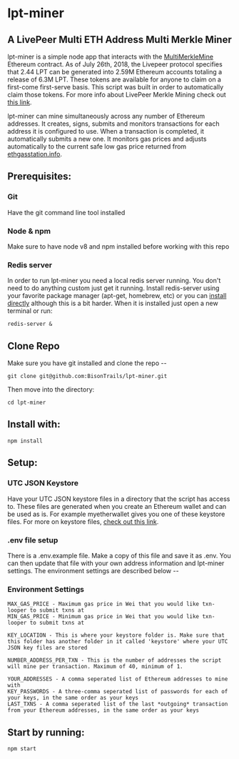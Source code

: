 # lpt-miner
## A LivePeer Multi ETH Address Multi Merkle Miner

lpt-miner is a simple node app that interacts with the [MultiMerkleMine](https://etherscan.io/address/0x182ebf4c80b28efc45ad992ecbb9f730e31e8c7f) Ethereum contract. As of July 26th, 2018, the Livepeer protocol specifies that 2.44 LPT can be generated into 2.59M Ethereum accounts totaling a release of 6.3M LPT. These tokens are available for anyone to claim on a first-come first-serve basis. This script was built in order to automatically claim those tokens. For more info about LivePeer Merkle Mining check out [this link](https://forum.livepeer.org/t/the-economics-of-generating-livepeer-token-after-the-merklemine-slow-start-ends-and-claim-period-begins-on-7-26/317).

lpt-miner can mine simultaneously across any number of Ethereum addresses. It creates, signs, submits and monitors transactions for each address it is configured to use. When a transaction is completed, it automatically submits a new one. It monitors gas prices and adjusts automatically to the current safe low gas price returned from [ethgasstation.info](ethgasstation.info).

## Prerequisites:

### Git
Have the git command line tool installed

### Node & npm
Make sure to have node v8 and npm installed before working with this repo

### Redis server

In order to run lpt-miner you need a local redis server running. You don't need to do anything custom just get it running. Install redis-server using your favorite package manager (apt-get, homebrew, etc) or you can [install directly](https://redis.io/topics/quickstart) although this is a bit harder. When it is installed just open a new terminal or run:

    redis-server &


## Clone Repo
Make sure you have git installed and clone the repo --

    git clone git@github.com:BisonTrails/lpt-miner.git
    
Then move into the directory:

    cd lpt-miner
    
    
## Install with:

    npm install


## Setup:


### UTC JSON Keystore
Have your UTC JSON keystore files in a directory that the script has access to. These files are generated when you create an Ethereum wallet and can be used as is. For example myetherwallet gives you one of these keystore files. For more on keystore files, [check out this link](https://medium.com/@julien.maffre/what-is-an-ethereum-keystore-file-86c8c5917b97). 

### .env file setup
There is a .env.example file. Make a copy of this file and save it as .env. You can then update that file with your own address information and lpt-miner settings. The environment settings are described below -- 


### Environment Settings

    MAX_GAS_PRICE - Maximum gas price in Wei that you would like txn-looper to submit txns at
    MIN_GAS_PRICE - Minimum gas price in Wei that you would like txn-looper to submit txns at
    
    KEY_LOCATION - This is where your keystore folder is. Make sure that this folder has another folder in it called 'keystore' where your UTC JSON key files are stored
    
    NUMBER_ADDRESS_PER_TXN - This is the number of addresses the script will mine per transaction. Maximum of 40, minimum of 1.
    
    YOUR_ADDRESSES - A comma seperated list of Ethereum addresses to mine with
    KEY_PASSWORDS - A three-comma seperated list of passwords for each of your keys, in the same order as your keys
    LAST_TXNS - A comma seperated list of the last *outgoing* transaction from your Ethereum addresses, in the same order as your keys


## Start by running:

    npm start
